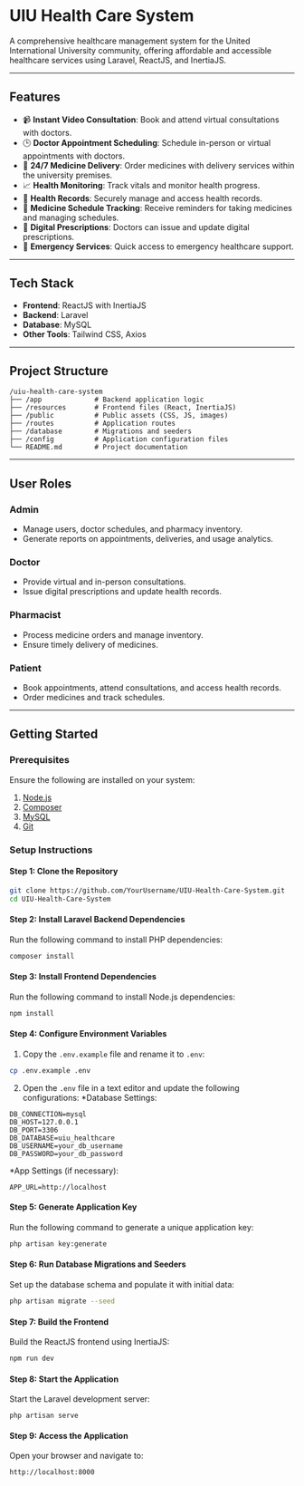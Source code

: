 # **UIU Health Care System**

A comprehensive healthcare management system for the United International University community, offering affordable and accessible healthcare services using Laravel, ReactJS, and InertiaJS.

---

## **Features**

- 📹 **Instant Video Consultation**: Book and attend virtual consultations with doctors.
- 🕒 **Doctor Appointment Scheduling**: Schedule in-person or virtual appointments with doctors.
- 💊 **24/7 Medicine Delivery**: Order medicines with delivery services within the university premises.
- 📈 **Health Monitoring**: Track vitals and monitor health progress.
- 📂 **Health Records**: Securely manage and access health records.
- 🔔 **Medicine Schedule Tracking**: Receive reminders for taking medicines and managing schedules.
- 📝 **Digital Prescriptions**: Doctors can issue and update digital prescriptions.
- 🚨 **Emergency Services**: Quick access to emergency healthcare support.

---

## **Tech Stack**

- **Frontend**: ReactJS with InertiaJS
- **Backend**: Laravel
- **Database**: MySQL
- **Other Tools**: Tailwind CSS, Axios

---
## **Project Structure**
```plaintext
/uiu-health-care-system
├── /app             # Backend application logic
├── /resources       # Frontend files (React, InertiaJS)
├── /public          # Public assets (CSS, JS, images)
├── /routes          # Application routes
├── /database        # Migrations and seeders
├── /config          # Application configuration files
└── README.md        # Project documentation
```
---
## **User Roles**

### **Admin**
- Manage users, doctor schedules, and pharmacy inventory.
- Generate reports on appointments, deliveries, and usage analytics.

### **Doctor**
- Provide virtual and in-person consultations.
- Issue digital prescriptions and update health records.

### **Pharmacist**
- Process medicine orders and manage inventory.
- Ensure timely delivery of medicines.

### **Patient**
- Book appointments, attend consultations, and access health records.
- Order medicines and track schedules.

---
## **Getting Started**

### **Prerequisites**
Ensure the following are installed on your system:

1. [Node.js](https://nodejs.org/)  
2. [Composer](https://getcomposer.org/)  
3. [MySQL](https://www.mysql.com/)  
4. [Git](https://git-scm.com/)  

### **Setup Instructions**


#### **Step 1: Clone the Repository**
```bash
git clone https://github.com/YourUsername/UIU-Health-Care-System.git
cd UIU-Health-Care-System
```

#### **Step 2: Install Laravel Backend Dependencies**
Run the following command to install PHP dependencies:
```bash
composer install
```
#### **Step 3: Install Frontend Dependencies**
Run the following command to install Node.js dependencies:
```bash
npm install
```
#### **Step 4: Configure Environment Variables**
1. Copy the `.env.example` file and rename it to `.env`:
```bash
cp .env.example .env
```
2. Open the `.env` file in a text editor and update the following configurations:
*Database Settings:
```env
DB_CONNECTION=mysql
DB_HOST=127.0.0.1
DB_PORT=3306
DB_DATABASE=uiu_healthcare
DB_USERNAME=your_db_username
DB_PASSWORD=your_db_password
```
*App Settings (if necessary):
```env
APP_URL=http://localhost
```
#### **Step 5: Generate Application Key**
Run the following command to generate a unique application key:
```bash
php artisan key:generate
```
#### **Step 6: Run Database Migrations and Seeders**
Set up the database schema and populate it with initial data:
```bash
php artisan migrate --seed
```
#### **Step 7: Build the Frontend**
Build the ReactJS frontend using InertiaJS:
```bash
npm run dev
```
#### **Step 8: Start the Application**
Start the Laravel development server:
```
php artisan serve
```
#### **Step 9: Access the Application**
Open your browser and navigate to:
```plaintext
http://localhost:8000
```

